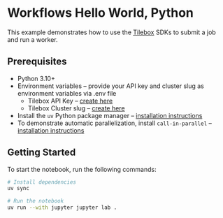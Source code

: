 # Workflows Hello World, Python

This example demonstrates how to use the [Tilebox](https://tilebox.com) SDKs to submit a job and run a worker.

## Prerequisites

- Python 3.10+
- Environment variables – provide your API key and cluster slug as environment variables via .env file
    - Tilebox API Key – [create here](https://console.tilebox.com/account/api-keys)
    - Tilebox Cluster slug – [create here](https://console.tilebox.com/workflows/clusters)
- Install the `uv` Python package manager – [installation instructions](https://docs.astral.sh/uv/)
- To demonstrate automatic parallelization, install `call-in-parallel` – [installation instructions](https://github.com/tilebox/call-in-parallel)

## Getting Started

To start the notebook, run the following commands:

```bash
# Install dependencies
uv sync

# Run the notebook
uv run --with jupyter jupyter lab .
```
